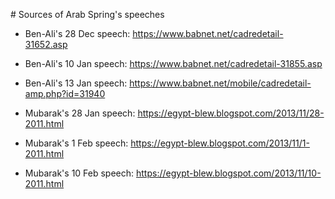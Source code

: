# Sources of Arab Spring's speeches
- Ben-Ali's 28 Dec speech: https://www.babnet.net/cadredetail-31652.asp
- Ben-Ali's 10 Jan speech: https://www.babnet.net/cadredetail-31855.asp
- Ben-Ali's 13 Jan speech: https://www.babnet.net/mobile/cadredetail-amp.php?id=31940

- Mubarak's 28 Jan speech: https://egypt-blew.blogspot.com/2013/11/28-2011.html
- Mubarak's 1 Feb speech: https://egypt-blew.blogspot.com/2013/11/1-2011.html
- Mubarak's 10 Feb speech: https://egypt-blew.blogspot.com/2013/11/10-2011.html
